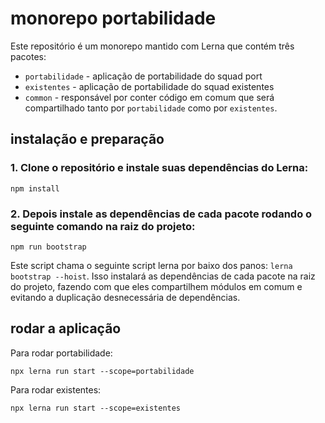 # monorepo portabilidade

Este repositório é um monorepo mantido com Lerna que contém três pacotes:

- `portabilidade` - aplicação de portabilidade do squad port
- `existentes` - aplicação de portabilidade do squad existentes
- `common` - responsável por conter código em comum que será compartilhado tanto por `portabilidade` como por `existentes`.

## instalação e preparação

### 1. Clone o repositório e instale suas dependências do Lerna:

`npm install`

### 2. Depois instale as dependências de cada pacote rodando o seguinte comando na raiz do projeto:

`npm run bootstrap`

Este script chama o seguinte script lerna por baixo dos panos: `lerna bootstrap --hoist`. Isso instalará as dependências
de cada pacote na raiz do projeto, fazendo com que eles compartilhem módulos em comum e evitando a duplicação desnecessária de dependências.

## rodar a aplicação

Para rodar portabilidade:

`npx lerna run start --scope=portabilidade`

Para rodar existentes:

`npx lerna run start --scope=existentes`
